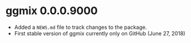 # ggmix 0.0.0.9000

* Added a `NEWS.md` file to track changes to the package.
* First stable version of ggmix currently only on GitHub (June 27, 2018)
